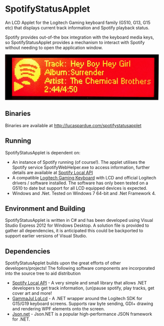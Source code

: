 SpotifyStatusApplet
===================

An LCD Applet for the Logitech Gaming keyboard family (G510, G13, G15 etc) that displays current track information and Spotify playback status.

Spotify provides out-of-the box integration with the keyboard media keys, so SpotifyStatusApplet provides a mechanism to interact with Spotify without needing to open the application window.


![alt text](Example.jpg "Example display of SpotifyStatusApplet")

Binaries
--------------------------------------
Binaries are available at http://lucaspardue.com/spotifystatusapplet

Running
--------------------------------------

SpotifyStatusApplet is dependent on:

- An instance of Spotify running (of course!). The applet utilises the Spotify service SpotifyWebHelper.exe to access information, further details are available at [Spotify Local API](https://code.google.com/p/spotify-local-api/)
- A compatible [Logitech Gaming Keyboard](http://gaming.logitech.com/en-gb/gaming-keyboards) with LCD and official Logitech drivers / software installed. The software has only been tested on a G510 to date but support for all LCD equipped devices is expected.
- Windows and .Net. Tested on Windows 7 64-bit and .Net Framework 4.

Environment and Building
--------------------------------------

SpotifyStatusApplet is written in C# and has been developed using Visual Studio Express 2012 for Windows Desktop. A solution file is provided to gather all dependencies, it is anticipated this could be backported to support earlier versions of Visual Studio.

Dependencies
--------------------------------------

SpotifyStatusApplet builds upon the great efforts of other developers/projects! The following software components are incorporated into the source tree to aid distribution

- [Spotify Local API](https://code.google.com/p/spotify-local-api/) - A very simple and small library that allows .NET developers to get track information, (un)pause spotify, play tracks, get cover art and more! 
- [GammaJul LgLcd](http://gjlglcd.codeplex.com/) - A .NET wrapper around the Logitech SDK for G15/G19 keyboard screens. Supports raw byte sending, GDI+ drawing and rendering WPF elements onto the screen.
- [Json.net](http://json.codeplex.com/) - Json.NET is a popular high-performance JSON framework for .NET.
